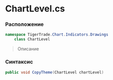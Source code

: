 
# ChartLevel.cs
### Расположение
```csharp
namespace TigerTrade.Chart.Indicators.Drawings  
    class ChartLevel
```

> Описание

### Синтаксис
```csharp
public void CopyTheme(ChartLevel chartLevel)
```
